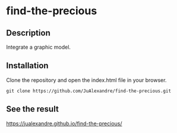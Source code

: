 # find-the-precious

## Description

Integrate a graphic model.

## Installation

Clone the repository and open the index.html file in your browser.

```
git clone https://github.com/JuAlexandre/find-the-precious.git
```

## See the result

https://jualexandre.github.io/find-the-precious/
